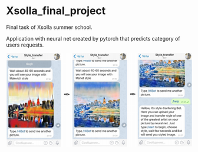 # Xsolla_final_project
Final task of Xsolla summer school.

Application with neural net created by pytorch that predicts category of users requests. 

![Chatting_with_bot](https://github.com/IlyaKusakin/style_transfer_bot/blob/master/chat2.png)
